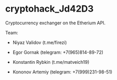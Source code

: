 # cryptohack_Jd42D3

Cryptocurrency exchanger on the Etherium API.

Team: 
- Niyaz Validov (t.me/firezi)

- Egor Gornak (telegram: +7(965)814-89-72)

- Konstantin Rybkin (t.me/matveich19)

- Kononov Artemiy (telegram: +7(999)231-98-51)
